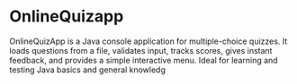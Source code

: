 # OnlineQuizapp
OnlineQuizApp is a Java console application for multiple-choice quizzes. It loads questions from a file, validates input, tracks scores, gives instant feedback, and provides a simple interactive menu. Ideal for learning and testing Java basics and general knowledg
